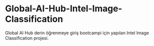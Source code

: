 # Global-AI-Hub-Intel-Image-Classification
Global AI Hub derin öğrenmeye giriş bootcampi için yapılan Intel Image Classification projesi.

